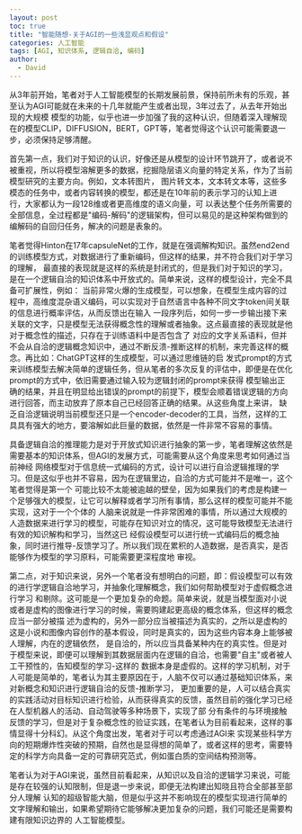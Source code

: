 ```yaml
---
layout: post
toc: true
title: "智能随想-关于AGI的一些浅显观点和假设"
categories: 人工智能
tags: [AGI, 知识体系, 逻辑自洽, 编码]
author:
  - David
---
```


从3年前开始，笔者对于人工智能模型的长期发展前景，保持前所未有的乐观，甚至认为AGI可能就在未来的十几年就能产生或者出现，3年过去了，从去年开始出现的大规模
模型的功能，似乎也进一步加强了我的这种认识，但随着深入理解现在的模型CLIP，DIFFUSION，BERT，GPT等，笔者觉得这个认识可能需要退一步，必须保持足够清醒。

首先第一点，我们对于知识的认识，好像还是从模型的设计环节跳开了，或者说不被重视，所以将模型溶解更多的数据，挖掘隐层语义向量的特定关系，作为了当前模型研究的主要方向。例如，文本转图片，
图片转文本，文本转文本等，这些多模态的任务中，或者内容转换的模型，都还是在10年前的表示学习的认知上进行，大家都认为一段128维或者更高维度的语义向量，可
以表达整个任务所需要的全部信息，全过程都是"编码-解码"的逻辑架构，但可以易见的是这种架构做到的编解码的自回归任务，解决的问题是表象的。

笔者觉得Hinton在17年capsuleNet的工作，就是在强调解构知识。虽然end2end的训练模型方式，对数据进行了重新编码，但这样的结果，并不符合我们对于学习的理解，
最直接的表现就是这样的系统是封闭式的，但是我们对于知识的学习，是在一个逻辑自洽的知识体系中开放式的。简单来说，这样的模型设计，完全不具备可扩展性，例如：
当前非常火爆的生成模型，可以想象，在模型生成内容的过程中，高维度混杂语义编码，可以实现对于自然语言中各种不同文字token间关联的信息进行概率评估，从而反馈出在输入
一段序列后，如何一步一步输出接下来关联的文字，只是模型无法获得概念性的理解或者抽象。这点最直接的表现就是他对于概念性的描述，只存在于训练语料中是否包含了
对应的文字关系语料，但并不会从自洽的逻辑概念知识中，通过不断反溃-推断这样的机制，来完善这样的概念。再比如：ChatGPT这样的生成模型，可以通过思维链的启
发式prompt的方式来训练模型去解决简单的逻辑任务，但从笔者的多次反复的评估中，即便是在优化prompt的方式中，依旧需要通过输入较为逻辑封闭的prompt来获得
模型输出正确的结果，并且在明显给出错误的prompt的前提下，模型会顺着错误逻辑的方向进行回答，而主动放弃了原本自己已经回答正确的结果。从这些角度上来讲，
缺乏自洽逻辑说明当前模型还只是一个encoder-decoder的工具，当然，这样的工具具有强大的地方，要溶解如此巨量的数据，依然是一件非常不容易的事情。

具备逻辑自洽的推理能力是对于开放式知识进行抽象的第一步，笔者理解这依然是需要基本的知识体系，但AGI的发展方式，可能需要从这个角度来思考如何通过当前神经
网络模型对于信息统一式编码的方式，设计可以进行自洽逻辑推理的学习。但是这似乎也并不容易，因为在逻辑里边，自洽的方式可能并不是唯一，这个笔者觉得是第一个
可能比较不太能被逾越的壁垒，因为如果我们的考虑是构建一个足够强大的模型，让它可以解释或者学习所有事情，那么这样的模型可能并不能实现，这对于一个个体的
人脑来说就是一件非常困难的事情，所以通过大规模的人造数据来进行学习的模型，可能存在知识对立的情况，这可能导致模型无法进行有效的知识解构和学习，当然这已
经假设模型可以进行统一式编码后的概念抽象，同时进行推导-反馈学习了。所以我们现在累积的人造数据，是否真实，是否能够作为模型的学习原料，可能需要更深程度地
审视。

第二点，对于知识来说，另外一个笔者没有想明白的问题，即：假设模型可以有效的进行学逻辑自洽地学习，并抽象化理解概念，我们如何帮助模型对于虚假概念进行学习
和剔除。这可能是一个更加复杂的命题。简单来说，就是当模型面对小说或者是虚构的图像进行学习的时候，需要购建起更高级的概念体系，但这样的概念应当一部分被描
述为虚构的，另外一部分应当被描述为真实的，之所以是虚构的这是小说和图像内容创作的基本假设，同时是真实的，因为这些内容本身上能够被人理解，内在的逻辑依然，
是自洽的，所以应当具备某种内在的真实性。但是对于模型来说，即便可以理解到其数据层面内在逻辑的自洽，也需要"自主"或者被人工干预性的，告知模型的学习-这样的
数据本身是虚假的。这样的学习机制，对于人可能是简单的，笔者认为其主要原因在于，人脑不仅可以通过基础知识体系，来对新概念和知识进行逻辑自洽的反馈-推断学习，
更加重要的是，人可以结合真实的实践活动对目标知识进行检验，从而获得真实的反馈，虽然目前的强化学习已经在人型机器人的活动、自动驾驶等多种场景下，实现了部
分有条件的与环境接触反馈的学习，但是对于复杂概念性的验证实践，在笔者认为目前看起来，这样的事情显得十分科幻。从这个角度出发，笔者对于可以考虑通过AGI来
实现某些科学方向的短期爆炸性突破的预期，自然也是显得想的简单了，或者这样的思考，需要特定的科学方向具备一定的可靠研究范式，例如蛋白质的空间结构预测等。

笔者认为对于AGI来说，虽然目前看起来，从知识以及自洽的逻辑学习来说，可能是存在较强的认知限制，但是退一步来说，即便无法构建出知晓且符合全部甚至部分人理解
认知的超级智能大脑，但是似乎这并不影响现在的模型实现进行简单的文字理解和输出，如果希望期待它能够解决更加复杂的问题，我们可能还是需要构建有限知识边界的
人工智能模型。
